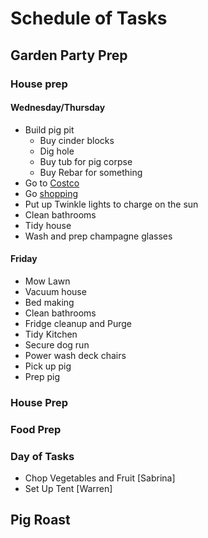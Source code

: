 # Schedule of Tasks

## Garden Party Prep

### House prep

#### Wednesday/Thursday


* Build pig pit
  * Buy cinder blocks
  * Dig hole
  * Buy tub for pig corpse
  * Buy Rebar for something
* Go to [Costco](costco.md)
* Go [shopping](shopping_list.md)
* Put up Twinkle lights to charge on the sun
* Clean bathrooms
* Tidy house
* Wash and prep champagne glasses

#### Friday

* Mow Lawn
* Vacuum house
* Bed making
* Clean bathrooms
* Fridge cleanup and Purge
* Tidy Kitchen
* Secure dog run
* Power wash deck chairs
* Pick up pig
* Prep pig


### House Prep



### Food Prep

### Day of Tasks

* Chop Vegetables and Fruit [Sabrina]
* Set Up Tent [Warren]



## Pig Roast

